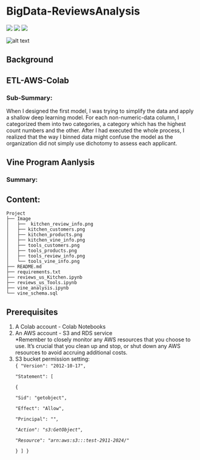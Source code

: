 # BigData-ReviewsAnalysis


![](https://img.shields.io/badge/findspark-2.0.1-informational?style=plastic&logo=appveyor)
![](https://img.shields.io/badge/pyspark-3.3.1-informational?style=plastic&logo=appveyor)
![](https://img.shields.io/badge/pandas-1.3.5-informational?style=plastic&logo=appveyor)

![alt text]()


## Background



## ETL-AWS-Colab
  

### Sub-Summary:

When I designed the first model, I was trying to simplify the data and apply a shallow deep learning model. For each non-numeric-data column, I categorized them into two categories, a category which has the highest count numbers and the other. After I had executed the whole process, I realized that the way I binned data might confuse the model as the organization did not simply use dichotomy to assess each applicant. 


## Vine Program Aanlysis


### Summary:



## Content:
```
Project
├── Image
│   ├──  kitchen_review_info.png
│   ├── kitchen_customers.png
│   ├── kitchen_products.png
│   ├── kitchen_vine_info.png
│   ├── tools_customers.png
│   ├── tools_products.png
│   ├── tools_review_info.png
│   └── tools_vine_info.png
├── README.md
├── requirements.txt
├── reviews_us_Kitchen.ipynb
├── reviews_us_Tools.ipynb
├── vine_analysis.ipynb
└── vine_schema.sql
```

## Prerequisites

1. A Colab account - Colab Notebooks  
2. An AWS account - S3 and RDS service  
*Remember to closely monitor any AWS resources that you choose to use. It’s crucial that you clean up and stop, or shut down any AWS resources to avoid accruing additional costs.  
3. S3 bucket permission setting:  
<code>{
    "Version": "2012-10-17",  
    "Statement": [  
        {  
            "Sid": "getobject",  
            "Effect": "Allow",  
            "Principal": "*",  
            "Action": "s3:GetObject",  
            "Resource": "arn:aws:s3:::test-2911-2024/*"  
        }
    ]
}</code>















